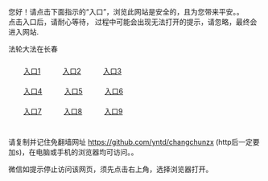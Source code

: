您好！请点击下面指示的“入口”，浏览此网站是安全的，且为您带来平安。。 <br/>
点击入口后，请耐心等待， 过程中可能会出现无法打开的提示，请忽略，最终会进入网站. </br>

法轮大法在长春<br/>
<div style="padding:10px"><a style="margin:20px" target="_blank" href="https://d2mdmnt8m51oms.cloudfront.net/2Qpsp?oqnxvzb" id="ccLink1" rel="nofollow">入口1</a> <a target="_blank" style="margin:20px" href="https://dkg9lp3v784d7.cloudfront.net/2Qpsp?kervlb" id="ccLink2" rel="nofollow">入口2</a> <a style="margin:20px" target="_blank" href="https://d1bj51eyq6akkr.cloudfront.net/2Qpsp?nswdu" id="ccLink3" rel="nofollow">入口3</a></div>

<div style="padding:10px" ><a style="margin:20px" target="_blank" href="https://d2mdmnt8m51oms.cloudfront.net/2Qpsp?oqnxvzb" id="ccLink4" rel="nofollow">入口4</a> <a style="margin:20px" href="https://dkg9lp3v784d7.cloudfront.net/2Qpsp?kervlb" target="_blank" id="ccLink5" rel="nofollow">入口5</a> <a style="margin:20px" href="https://d1bj51eyq6akkr.cloudfront.net/2Qpsp?nswdu" target="_blank" id="ccLink6" rel="nofollow">入口6</a></div>

<div style="padding:10px"><a style="margin:20px" target="_blank" href="https://d2mdmnt8m51oms.cloudfront.net/2Qpsp?oqnxvzb" id="ccLink7" rel="nofollow">入口7</a> <a style="margin:20px" href="https://dkg9lp3v784d7.cloudfront.net/2Qpsp?kervlb" target="_blank" id="ccLink8" rel="nofollow">入口8</a> <a style="margin:20px" target="_blank" href="https://d1bj51eyq6akkr.cloudfront.net/2Qpsp?nswdu" id="ccLink9" rel="nofollow">入口9</a></div>

<br/>



请复制并记住免翻墙网址 https://github.com/yntd/changchunzx (http后一定要加s)，在电脑或手机的浏览器均可访问。。<br/>

微信如提示停止访问该网页，须先点击右上角，选择浏览器打开。
